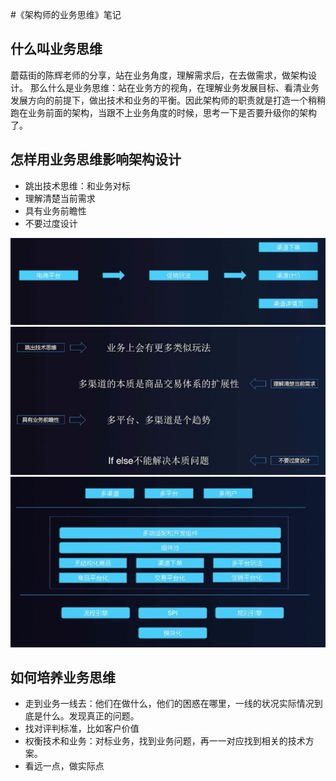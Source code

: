 #《架构师的业务思维》笔记

## 什么叫业务思维

蘑菇街的陈辉老师的分享，站在业务角度，理解需求后，在去做需求，做架构设计。
那么什么是业务思维：站在业务方的视角，在理解业务发展目标、看清业务发展方向的前提下，做出技术和业务的平衡。因此架构师的职责就是打造一个稍稍跑在业务前面的架构，当跟不上业务角度的时候，思考一下是否要升级你的架构了。


## 怎样用业务思维影响架构设计

- 跳出技术思维：和业务对标
- 理解清楚当前需求
- 具有业务前瞻性
- 不要过度设计

![](mutil-channel_prod.jpg)
![](busi_mutil-channel_prod.jpg)
![](mutil_channel_prod_arh.jpg)

## 如何培养业务思维

- 走到业务一线去：他们在做什么，他们的困惑在哪里，一线的状况实际情况到底是什么。发现真正的问题。
- 找对评判标准，比如客户价值
- 权衡技术和业务：对标业务，找到业务问题，再一一对应找到相关的技术方案。
- 看远一点，做实际点